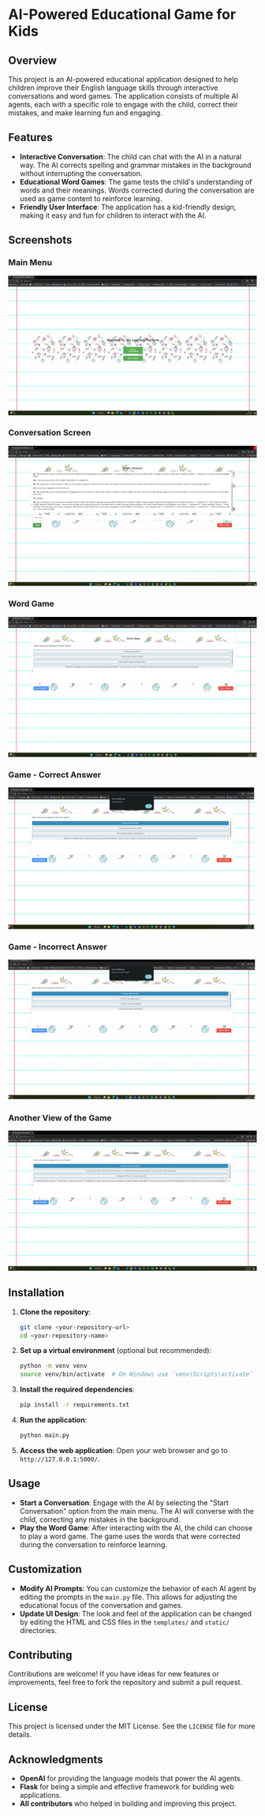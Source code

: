 
# AI-Powered Educational Game for Kids

## Overview

This project is an AI-powered educational application designed to help children improve their English language skills through interactive conversations and word games. The application consists of multiple AI agents, each with a specific role to engage with the child, correct their mistakes, and make learning fun and engaging.

## Features

- **Interactive Conversation**: The child can chat with the AI in a natural way. The AI corrects spelling and grammar mistakes in the background without interrupting the conversation.
- **Educational Word Games**: The game tests the child's understanding of words and their meanings. Words corrected during the conversation are used as game content to reinforce learning.
- **Friendly User Interface**: The application has a kid-friendly design, making it easy and fun for children to interact with the AI.

## Screenshots

### Main Menu
![Main Menu](./menu.png)

### Conversation Screen
![Conversation Screen](./conversation.png)

### Word Game
![Word Game](./game.png)

### Game - Correct Answer
![Correct Answer](./game%20try%20correct.png)

### Game - Incorrect Answer
![Incorrect Answer](./game%20try%20not%20correct.png)

### Another View of the Game
![Another View of the Game](./game2.png)


## Installation

1. **Clone the repository**:
   ```bash
   git clone <your-repository-url>
   cd <your-repository-name>
   ```

2. **Set up a virtual environment** (optional but recommended):
   ```bash
   python -m venv venv
   source venv/bin/activate  # On Windows use `venv\Scripts\activate`
   ```

3. **Install the required dependencies**:
   ```bash
   pip install -r requirements.txt
   ```

4. **Run the application**:
   ```bash
   python main.py
   ```

5. **Access the web application**:
   Open your web browser and go to `http://127.0.0.1:5000/`.

## Usage

- **Start a Conversation**: Engage with the AI by selecting the "Start Conversation" option from the main menu. The AI will converse with the child, correcting any mistakes in the background.
- **Play the Word Game**: After interacting with the AI, the child can choose to play a word game. The game uses the words that were corrected during the conversation to reinforce learning.

## Customization

- **Modify AI Prompts**: You can customize the behavior of each AI agent by editing the prompts in the `main.py` file. This allows for adjusting the educational focus of the conversation and games.
- **Update UI Design**: The look and feel of the application can be changed by editing the HTML and CSS files in the `templates/` and `static/` directories.

## Contributing

Contributions are welcome! If you have ideas for new features or improvements, feel free to fork the repository and submit a pull request.

## License

This project is licensed under the MIT License. See the `LICENSE` file for more details.

## Acknowledgments

- **OpenAI** for providing the language models that power the AI agents.
- **Flask** for being a simple and effective framework for building web applications.
- **All contributors** who helped in building and improving this project.
